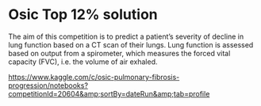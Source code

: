 # Osic Top 12% solution
The aim of this competition is to predict a patient’s severity of decline in lung function based on a CT scan of their lungs. Lung function is assessed based on output from a spirometer, which measures the forced vital capacity (FVC), i.e. the volume of air exhaled.


https://www.kaggle.com/c/osic-pulmonary-fibrosis-progression/notebooks?competitionId=20604&amp;sortBy=dateRun&amp;tab=profile
